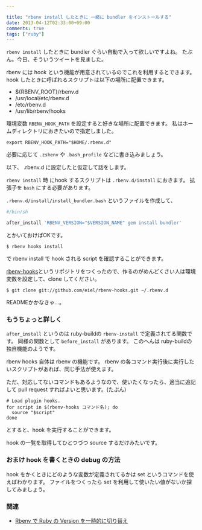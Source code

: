 ```yaml
---

title: "rbenv install したときに 一緒に bundler をインストールする"
date: 2013-04-12T02:33:00+09:00
comments: true
tags: ["ruby"]
---
```


`rbenv install` したときに bundler ぐらい自動で入って欲しいですよね。
たぶん。今日、そういうツイートを見ました。

rbenv には hook という機能が用意されているのでこれを利用するとできます。
hook したときに呼ばれるスクリプトは以下の場所に配置できます。

* ${RBENV_ROOT}/rbenv.d
* /usr/local/etc/rbenv.d
* /etc/rbenv.d
* /usr/lib/rbenv/hooks

環境変数 `RBENV_HOOK_PATH` を設定すると好きな場所に配置できます。
私はホームディレクトリにおきたいので指定しました。

```
export RBENV_HOOK_PATH="$HOME/.rbenv.d"
```

必要に応じて `.zshenv` や `.bash_profile` などに書き込みましょう。

以下、 .rbenv.d に設定したと仮定して話をします。

`rbenv install` 時 にhook するスクリプトは `.rbenv.d/install` におきます。
拡張子を `bash` にする必要があります。

`.rbenv.d/install/install_bundler.bash` というファイルを作成して、

```bash
#/bin/sh

after_install 'RBENV_VERSION="$VERSION_NAME" gem install bundler'
```

とかいておけばOKです。

```
$ rbenv hooks install
```

で rbenv install で hook される script を確認することができます。

[rbenv-hooks](https://github.com/eiel/rbenv-hooks)というリポジトリをつくったので、作るのがめんどくさい人は環境変数を設定して、clone してください。

```
$ git clone git://github.com/eiel/rbenv-hooks.git ~/.rbenv.d
```

READMEかかなきゃ…。

### もうちょっと詳しく

`after_install` というのは ruby-buildの `rbenv-install` で定義されてる関数です。
同様の関数として `before_install` があります。
このへんは ruby-buildの独自機能のようです。

rbenv hooks 自体は rbenv の機能です。
rbenv の各コマンド実行後に実行したいスクリプトがあれば、同じ手法が使えます。

ただ、対応してないコマンドもあるようなので、使いたくなったら、適当に追記して pull request すればよいと思います。(たぶん)

```
# Load plugin hooks.
for script in $(rbenv-hooks コマンド名); do
  source "$script"
done
```

とすると、hook を実行することができます。

hook の一覧を取得してひとつづつ source するだけみたいです。

### おまけ hook を書くときの debug の方法

hook をかくときにどのような変数が定義されてるかは set というコマンドを使えばわかります。
ファイルをつくったら set を利用して使いたい値がないか探してみましょう。

### 関連

* [Rbenv で Ruby の Version を一時的に切り替え](http://blog.eiel.info/blog/2013/04/12/rbenv-version-switch/)
